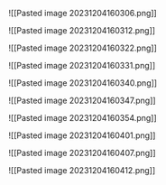 ![[Pasted image 20231204160306.png]]

![[Pasted image 20231204160312.png]]

![[Pasted image 20231204160322.png]]

![[Pasted image 20231204160331.png]]

![[Pasted image 20231204160340.png]]

![[Pasted image 20231204160347.png]]

![[Pasted image 20231204160354.png]]

![[Pasted image 20231204160401.png]]

![[Pasted image 20231204160407.png]]

![[Pasted image 20231204160412.png]]

